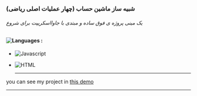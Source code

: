 ### شبیه ساز ماشین حساب  (چهار عملیات اصلی ریاضی)
###### یک مینی پروژه ی فوق ساده و مبتدی با جاوااسکریپت برای شروع
#### ![Languages](https://img.shields.io/github/languages/count/zeynab-jalalian/landing-page-movie) :
 - ![Javascript](https://img.shields.io/badge/javascript-yellow)
 - ![HTML](https://img.shields.io/badge/Html-orange)
   
   ---
 you can see my project in [this demo]()
  ___
